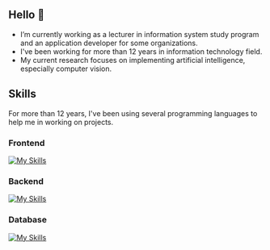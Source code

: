 ## Hello 👋
* I’m currently working as a lecturer in information system study program and an application developer for some organizations.
* I've been working for more than 12 years in information technology field.
* My current research focuses on implementing artificial intelligence, especially computer vision.

## Skills
For more than 12 years, I've been using several programming languages to help me in working on projects. 

### Frontend
[![My Skills](https://skillicons.dev/icons?i=nextjs,flutter,react,tailwind,bootstrap)](https://skillicons.dev)

### Backend
[![My Skills](https://skillicons.dev/icons?i=laravel,python,java,nodejs)](https://skillicons.dev)

### Database
[![My Skills](https://skillicons.dev/icons?i=mysql,postgresql,mongodb)](https://skillicons.dev)
<!--
**pesantrenilmu/pesantrenilmu** is a ✨ _special_ ✨ repository because its `README.md` (this file) appears on your GitHub profile.

Here are some ideas to get you started:

- 🔭 I’m currently working on ...
- 🌱 I’m currently learning ...
- 👯 I’m looking to collaborate on ...
- 🤔 I’m looking for help with ...
- 💬 Ask me about ...
- 📫 How to reach me: ...
- 😄 Pronouns: ...
- ⚡ Fun fact: ...
-->
